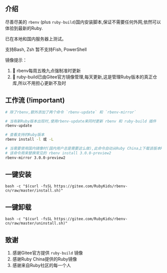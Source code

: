## 介绍

尽善尽美的 `rbenv` (plus `ruby-build`)国内安装脚本,保证不需要任何外网,依然可以体验到最新的Ruby.

已在本地和国内服务器上测试。

支持Bash, Zsh 暂不支持Fish, PowerShell

镜像提示：

1. 🥳 rbenv每周五晚九点强制准时更新
2. 🥰 ruby-build已由Gitee官方镜像管理,每天更新,这是管理Ruby版本的真正仓库,所以不用担心更新不及时

## 工作流 (!important)

```bash
# 除了rbenv,额外添加了两个命令 `rbenv-update` 和 `rbenv-mirror`

# 当有新Ruby版本出现时,使用rbenv-update来同时更新 rbenv 和 ruby-build 插件
rbenv-update

# 查看支持的Ruby版本
rbenv install -l 或 -L 

# 当需要使用国内镜像时(国内用户总是需要这么做),此命令自动从Ruby China上下载该版本Ruby
# 该命令用来替换常见的 rbenv install 3.0.0-preview2
rbenv-mirror 3.0.0-preview2

```

## 一键安装
```shell
bash -c "$(curl -fsSL https://gitee.com/RubyKids/rbenv-cn/raw/master/install.sh)"
```

## 一键卸载
```shell
bash -c "$(curl -fsSL https://gitee.com/RubyKids/rbenv-cn/raw/master/uninstall.sh)"
```


## 致谢

1. 感谢Gitee官方提供 `ruby-build` 镜像
2. 感谢Ruby China提供的Ruby镜像
3. 感谢来自Ruby社区的每一个人